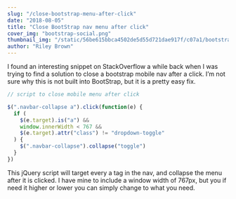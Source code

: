 ```yaml
---
slug: "/close-bootstrap-menu-after-click"
date: "2018-08-05"
title: "Close BootStrap nav menu after click"
cover_img: "bootstrap-social.png"
thumbnail_img: "/static/56be615bbca4502de5d55d721dae917f/c07a1/bootstrap-social.png"
author: "Riley Brown"
---
```


I found an interesting snippet on StackOverflow a while back when I was trying to find a solution to close a bootstrap mobile nav after a click. I’m not sure why this is not built into BootStrap, but it is a pretty easy fix.

```js
// script to close mobile menu after click

$(".navbar-collapse a").click(function(e) {
  if (
    $(e.target).is("a") &&
    window.innerWidth < 767 &&
    $(e.target).attr("class") != "dropdown-toggle"
  ) {
    $(".navbar-collapse").collapse("toggle")
  }
})
```

This jQuery script will target every a tag in the nav, and collapse the menu after it is clicked. I have mine to include a window width of 767px, but you if need it higher or lower you can simply change to what you need.
